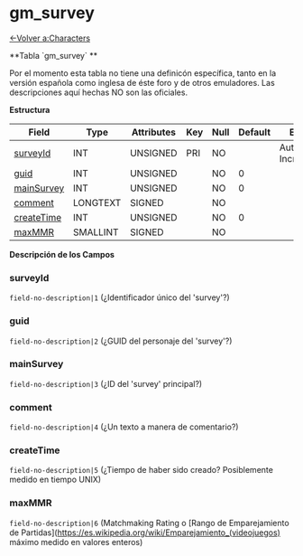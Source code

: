 # gm\_survey

[<-Volver a:Characters](database-characters.md)

**Tabla \`gm\_survey\` **

Por el momento esta tabla no tiene una definicón específica, tanto en la versión española como inglesa de éste foro y de otros emuladores. Las descripciones aquí hechas NO son las oficiales.

**Estructura**

| Field           | Type     | Attributes | Key | Null | Default | Extra          | Comment |
| --------------- | -------- | ---------- | --- | ---- | ------- | -------------- | ------- |
| [surveyId][1]   | INT      | UNSIGNED   | PRI | NO   |         | Auto Increment |         |
| [guid][2]       | INT      | UNSIGNED   |     | NO   | 0       |                |         |
| [mainSurvey][3] | INT      | UNSIGNED   |     | NO   | 0       |                |         |
| [comment][4]    | LONGTEXT | SIGNED     |     | NO   |         |                |         |
| [createTime][5] | INT      | UNSIGNED   |     | NO   | 0       |                |         |
| [maxMMR][6]     | SMALLINT | SIGNED     |     | NO   |         |                |         |

[1]: #surveyid
[2]: #guid
[3]: #mainsurvey
[4]: #comment
[5]: #createtime
[6]: #maxmmr

**Descripción de los Campos**

### surveyId

`field-no-description|1` (¿Identificador único del 'survey'?)

### guid

`field-no-description|2` (¿GUID del personaje del 'survey'?)

### mainSurvey

`field-no-description|3` (¿ID del 'survey' principal?)

### comment

`field-no-description|4` (¿Un texto a manera de comentario?)

### createTime

`field-no-description|5` (¿Tiempo de haber sido creado? Posiblemente medido en tiempo UNIX)

### maxMMR

`field-no-description|6` (Matchmaking Rating o [Rango de Emparejamiento de Partidas](https://es.wikipedia.org/wiki/Emparejamiento_(videojuegos) máximo medido en valores enteros)
